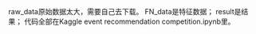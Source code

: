 raw_data原始数据太大，需要自己去下载。
FN_data是特征数据；
result是结果；
代码全部在Kaggle event recommendation competition.ipynb里。
